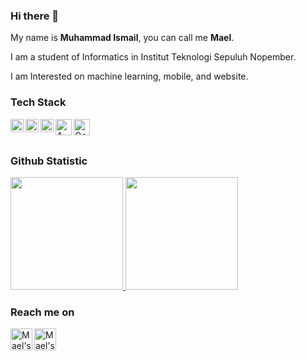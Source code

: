 ### Hi there 👋

My name is **Muhammad Ismail**, you can call me **Mael**.

I am a student of Informatics in Institut Teknologi Sepuluh Nopember.

I am Interested on machine learning, mobile, and website.
### Tech Stack
  <a href="#"><img align="left" alt="Python" title="Python" width="21px" src="https://www.python.org/static/opengraph-icon-200x200.png" /></a>
  <a href="#"><img align="left" alt="C" title="C" width="21px" src="https://sp-ao.shortpixel.ai/client/to_avif,q_lossy,ret_img,w_860/https://academy.alterra.id/blog/wp-content/uploads/2021/07/Logo-C.png" /></a>
  <a href="#"><img align="left" alt="JavaScript" title="JavaScript" width="21px" src="https://upload.wikimedia.org/wikipedia/commons/9/99/Unofficial_JavaScript_logo_2.svg" /></a>
  <a href="#"><img align="left" alt="AWS" title="AWS" width="26px" src="https://download.logo.wine/logo/Amazon_Web_Services/Amazon_Web_Services-Logo.wine.png" /></a>
  <a href="#"><img align="left" alt="Google Colab" title="Google Colab" width="26px" src="https://colab.research.google.com/img/colab_favicon_256px.png" /></a>
  <br>
  <br>
### Github Statistic
<p align="left">
<a href="https://github.com/mail2418">
  <img height="180em" src="https://github-readme-stats-eight-theta.vercel.app/api?username=mail2418&show_icons=true&theme=algolia&include_all_commits=true&count_private=true"/>
  <img height="180em" src="https://github-readme-stats-eight-theta.vercel.app/api/top-langs/?username=mail2418&layout=compact&langs_count=8&theme=algolia"/>
</a>
</p>

### Reach me on
<a href="https://www.linkedin.com/in/muhammad-ismail-a0b636190/">
  <img align="left" alt="Mael's LinkedIn" width="35px" src="https://img.icons8.com/color/48/000000/linkedin.png" />
</a>
<a href="https://www.instagram.com/mail2418/?hl=id">
  <img align="left" alt="Mael's Instagram" width="35px" src="https://img.icons8.com/color/48/000000/instagram-new.png" />
</a>
